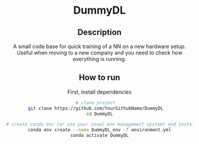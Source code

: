 <div align="center">    
 
# DummyDL  

 
## Description
A small code base for quick training of a NN on a new hardware setup. Useful when moving to a new company and you need to check how everything is running.

## How to run   
First, install dependencies   
```bash
# clone project   
git clone https://github.com/YourGithubName/DummyDL   
cd DummyDL

# create conda env (or use your usual env management system) and install dependancies 
conda env create --name DummyDL_env -f environment.yml
conda activate DummyDL
 ```  